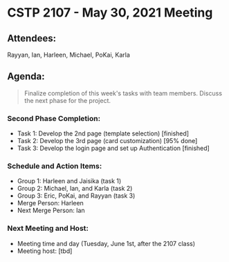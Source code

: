 # CSTP 2107 - May 30, 2021 Meeting

## Attendees:
Rayyan, Ian, Harleen, Michael, PoKai, Karla

## Agenda:
> Finalize completion of this week's tasks with team members. Discuss the next phase for the project. 

### Second Phase Completion:
- Task 1: Develop the 2nd page (template selection) [finished]
- Task 2: Develop the 3rd page (card customization) [95% done]
- Task 3: Develop the login page and set up Authentication [finished]

### Schedule and Action Items:
- Group 1: Harleen and Jaisika (task 1)
- Group 2: Michael, Ian, and Karla (task 2)
- Group 3: Eric, PoKai, and Rayyan (task 3)
- Merge Person: Harleen
- Next Merge Person: Ian

### Next Meeting and Host:
- Meeting time and day (Tuesday, June 1st, after the 2107 class)
- Meeting host: [tbd]